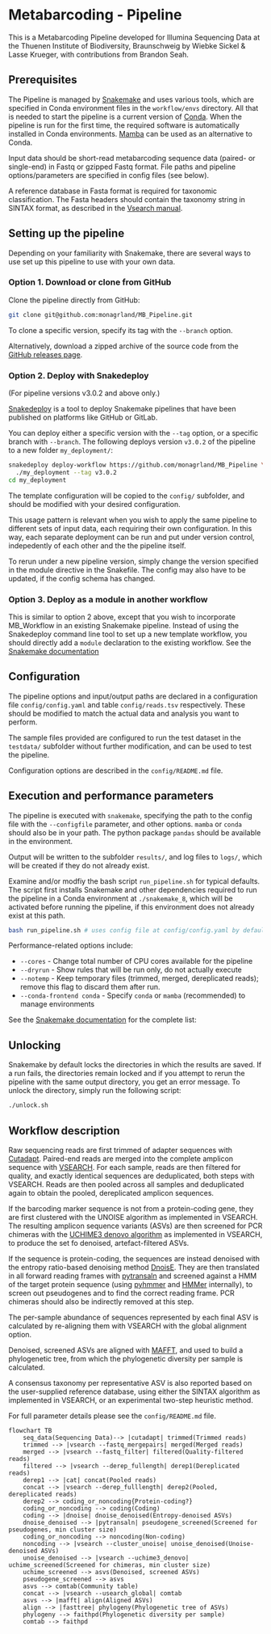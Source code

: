 # Metabarcoding - Pipeline

This is a Metabarcoding Pipeline developed for Illumina Sequencing Data at the
Thuenen Institute of Biodiversity, Braunschweig by Wiebke Sickel & Lasse
Krueger, with contributions from Brandon Seah.


## Prerequisites

The Pipeline is managed by [Snakemake](https://snakemake.readthedocs.io/) and
uses various tools, which are specified in Conda environment files in the
`workflow/envs` directory. All that is needed to start the pipeline is a
current version of [Conda](https://docs.conda.io/). When the pipeline is run
for the first time, the required software is automatically installed in Conda
environments. [Mamba](https://mamba.readthedocs.io/) can be used as an
alternative to Conda.

Input data should be short-read metabarcoding sequence data (paired- or
single-end) in Fastq or gzipped Fastq format. File paths and pipeline
options/parameters are specified in config files (see below).

A reference database in Fasta format is required for taxonomic classification.
The Fasta headers should contain the taxonomy string in SINTAX format, as
described in the [Vsearch
manual](https://github.com/torognes/vsearch/releases/download/v2.26.1/vsearch_manual.pdf).


## Setting up the pipeline

Depending on your familiarity with Snakemake, there are several ways to use set
up this pipeline to use with your own data.


### Option 1. Download or clone from GitHub

Clone the pipeline directly from GitHub:

```bash
git clone git@github.com:monagrland/MB_Pipeline.git
```

To clone a specific version, specify its tag with the `--branch` option.

Alternatively, download a zipped archive of the source code from the [GitHub
releases page](https://github.com/monagrland/MB_Pipeline/releases).


### Option 2. Deploy with Snakedeploy

(For pipeline versions v3.0.2 and above only.)

[Snakedeploy](https://snakedeploy.readthedocs.io/en/latest/) is a tool to
deploy Snakemake pipelines that have been published on platforms like GitHub or
GitLab.

You can deploy either a specific version with the `--tag` option, or a specific
branch with `--branch`. The following deploys version `v3.0.2` of the pipeline
to a new folder `my_deployment/`:

```bash
snakedeploy deploy-workflow https://github.com/monagrland/MB_Pipeline \
  ./my_deployment --tag v3.0.2
cd my_deployment
```

The template configuration will be copied to the `config/` subfolder, and
should be modified with your desired configuration.

This usage pattern is relevant when you wish to apply the same pipeline to
different sets of input data, each requiring their own configuration. In this
way, each separate deployment can be run and put under version control,
indepedently of each other and the the pipeline itself.

To rerun under a new pipeline version, simply change the version specified in
the module directive in the Snakefile. The config may also have to be updated,
if the config schema has changed.


### Option 3. Deploy as a module in another workflow

This is similar to option 2 above, except that you wish to incorporate
MB_Workflow in an existing Snakemake pipeline. Instead of using the Snakedeploy
command line tool to set up a new template workflow, you should directly add a
`module` declaration to the existing workflow. See the [Snakemake
documentation](https://snakemake.readthedocs.io/en/stable/snakefiles/deployment.html#using-and-combining-pre-exising-workflows)


## Configuration

The pipeline options and input/output paths are declared in a configuration
file `config/config.yaml` and table `config/reads.tsv` respectively. These
should be modified to match the actual data and analysis you want to perform.

The sample files provided are configured to run the test dataset in the
`testdata/` subfolder without further modification, and can be used to test the
pipeline.

Configuration options are described in the `config/README.md` file.


## Execution and performance parameters

The pipeline is executed with `snakemake`, specifying the path to the config
file with the `--configfile` parameter, and other options. `mamba` or `conda`
should also be in your path. The python package `pandas` should be available in
the environment.

Output will be written to the subfolder `results/`, and log files to `logs/`,
which will be created if they do not already exist.

Examine and/or modfiy the bash script `run_pipeline.sh` for typical defaults.
The script first installs Snakemake and other dependencies required to run the
pipeline in a Conda environment at `./snakemake_8`, which will be activated
before running the pipeline, if this environment does not already exist at this
path.

```bash
bash run_pipeline.sh # uses config file at config/config.yaml by default
```

Performance-related options include:

* `--cores` - Change total number of CPU cores available for the pipeline
* `--dryrun` - Show rules that will be run only, do not actually execute
* `--notemp` - Keep temporary files (trimmed, merged, dereplicated reads);
               remove this flag to discard them after run.
* `--conda-frontend conda` - Specify `conda` or `mamba` (recommended) to manage
                             environments

See the [Snakemake
documentation](https://snakemake.readthedocs.io/en/stable/executing/cli.html)
for the complete list:


## Unlocking

Snakemake by default locks the directories in which the results are saved. If a
run fails, the directories remain locked and if you attempt to rerun the
pipeline with the same output directory, you get an error message. To unlock
the directory, simply run the following script:

```bash
./unlock.sh
```


## Workflow description

Raw sequencing reads are first trimmed of adapter sequences with
[Cutadapt](https://cutadapt.readthedocs.io/en/stable/).  Paired-end reads are
merged into the complete amplicon sequence with
[VSEARCH](https://github.com/torognes/vsearch).  For each sample, reads are
then filtered for quality, and exactly identical sequences are deduplicated,
both steps with VSEARCH. Reads are then pooled across all samples and
deduplicated again to obtain the pooled, dereplicated amplicon sequences.

If the barcoding marker sequence is not from a protein-coding gene, they are
first clustered with the UNOISE algorithm as implemented in VSEARCH. The
resulting amplicon sequence variants (ASVs) are then screened for PCR chimeras
with the [UCHIME3 denovo
algorithm](https://www.drive5.com/usearch/manual/cmd_uchime3_denovo.html) as
implemented in VSEARCH, to produce the set fo denoised, artefact-filtered ASVs.

If the sequence is protein-coding, the sequences are instead denoised with the
entropy ratio-based denoising method
[DnoisE](https://github.com/adriantich/DnoisE). They are then translated in all
forward reading frames with
[pytransaln](https://github.com/monagrland/pytransaln) and screened against a
HMM of the target protein sequence (using
[pyhmmer](https://github.com/althonos/pyhmmer) and [HMMer](https://hmmer.org/)
internally), to screen out pseudogenes and to find the correct reading frame.
PCR chimeras should also be indirectly removed at this step.

The per-sample abundance of sequences represented by each final ASV is
calculated by re-aligning them with VSEARCH with the global alignment option.

Denoised, screened ASVs are aligned with
[MAFFT](https://mafft.cbrc.jp/alignment/software/), and used to build a
phylogenetic tree, from which the phylogenetic diversity per sample is
calculated.

A consensus taxonomy per representative ASV is also reported based on the
user-supplied reference database, using either the SINTAX algorithm as
implemented in VSEARCH, or an experimental two-step heuristic method.

For full parameter details please see the `config/README.md` file.


```mermaid
flowchart TB
    seq_data(Sequencing Data)--> |cutadapt| trimmed(Trimmed reads)
    trimmed --> |vsearch --fastq_mergepairs| merged(Merged reads)
    merged --> |vsearch --fastq_filter| filtered(Quality-filtered reads)
    filtered --> |vsearch --derep_fullength| derep1(Dereplicated reads)
    derep1 --> |cat| concat(Pooled reads)
    concat --> |vsearch --derep_fulllength| derep2(Pooled, dereplicated reads)
    derep2 --> coding_or_noncoding{Protein-coding?}
    coding_or_noncoding --> coding(Coding)
    coding --> |dnoise| dnoise_denoised(Entropy-denoised ASVs)
    dnoise_denoised --> |pytransaln| pseudogene_screened(Screened for pseudogenes, min cluster size)
    coding_or_noncoding --> noncoding(Non-coding)
    noncoding --> |vsearch --cluster_unoise| unoise_denoised(Unoise-denoised ASVs)
    unoise_denoised --> |vsearch --uchime3_denovo| uchime_screened(Screened for chimeras, min cluster size)
    uchime_screened --> asvs(Denoised, screened ASVs)
    pseudogene_screened --> asvs
    asvs --> comtab(Community table)
    concat --> |vsearch --usearch_global| comtab
    asvs --> |mafft| align(Aligned ASVs)
    align --> |fasttree| phylogeny(Phylogenetic tree of ASVs)
    phylogeny --> faithpd(Phylogenetic diversity per sample)
    comtab --> faithpd
```

